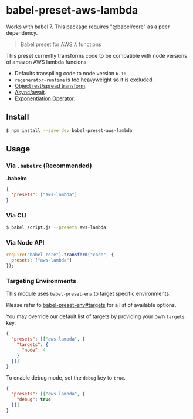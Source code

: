 # babel-preset-aws-lambda

Works with babel 7. This package requires "@babel/core" as a peer dependency.

> Babel preset for AWS λ functions

This preset currently transforms code to be compatible with node versions of amazon AWS lambda funcions.
- Defaults transpiling code to node version `6.10`.
- `regenerator-runtime` is too heavyweight so it is excluded.
- [Object rest/spread transform](https://babeljs.io/docs/plugins/transform-object-rest-spread/).
- [Async/await](https://babeljs.io/docs/plugins/transform-async-to-generator/).
- [Exponentiation Operator](https://babeljs.io/docs/plugins/syntax-exponentiation-operator/).


## Install

```sh
$ npm install --save-dev babel-preset-aws-lambda
```

## Usage

### Via `.babelrc` (Recommended)

**.babelrc**

```json
{
  "presets": ["aws-lambda"]
}
```

### Via CLI

```sh
$ babel script.js --presets aws-lambda
```

### Via Node API

```javascript
require("babel-core").transform("code", {
  presets: ["aws-lambda"]
});
```

### Targeting Environments

This module uses `babel-preset-env` to target specific environments.

Please refer to [babel-preset-env#targets](https://github.com/babel/babel-preset-env#targets) for a list of available options.

You may override our default list of targets by providing your own `targets` key.

```json
{
  "presets": [["aws-lambda", {
    "targets": {
      "node": 4
    }
  }]]
}
```

To enable debug mode, set the `debug` key to `true`.

```json
{
  "presets": [["aws-lambda", {
    "debug": true
  }]]
}
```
